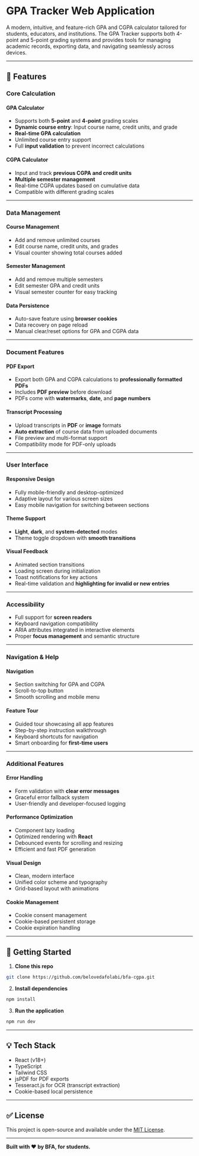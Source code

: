 # GPA Tracker Web Application

A modern, intuitive, and feature-rich GPA and CGPA calculator tailored for students, educators, and institutions. The GPA Tracker supports both 4-point and 5-point grading systems and provides tools for managing academic records, exporting data, and navigating seamlessly across devices.

---

## 🌟 Features

### Core Calculation

#### GPA Calculator

* Supports both **5-point** and **4-point** grading scales
* **Dynamic course entry**: Input course name, credit units, and grade
* **Real-time GPA calculation**
* Unlimited course entry support
* Full **input validation** to prevent incorrect calculations

#### CGPA Calculator

* Input and track **previous CGPA and credit units**
* **Multiple semester management**
* Real-time CGPA updates based on cumulative data
* Compatible with different grading scales

---

### Data Management

#### Course Management

* Add and remove unlimited courses
* Edit course name, credit units, and grades
* Visual counter showing total courses added

#### Semester Management

* Add and remove multiple semesters
* Edit semester GPA and credit units
* Visual semester counter for easy tracking

#### Data Persistence

* Auto-save feature using **browser cookies**
* Data recovery on page reload
* Manual clear/reset options for GPA and CGPA data

---

### Document Features

#### PDF Export

* Export both GPA and CGPA calculations to **professionally formatted PDFs**
* Includes **PDF preview** before download
* PDFs come with **watermarks**, **date**, and **page numbers**

#### Transcript Processing

* Upload transcripts in **PDF** or **image** formats
* **Auto extraction** of course data from uploaded documents
* File preview and multi-format support
* Compatibility mode for PDF-only uploads

---

### User Interface

#### Responsive Design

* Fully mobile-friendly and desktop-optimized
* Adaptive layout for various screen sizes
* Easy mobile navigation for switching between sections

#### Theme Support

* **Light**, **dark**, and **system-detected** modes
* Theme toggle dropdown with **smooth transitions**

#### Visual Feedback

* Animated section transitions
* Loading screen during initialization
* Toast notifications for key actions
* Real-time validation and **highlighting for invalid or new entries**

---

### Accessibility

* Full support for **screen readers**
* Keyboard navigation compatibility
* ARIA attributes integrated in interactive elements
* Proper **focus management** and semantic structure

---

### Navigation & Help

#### Navigation

* Section switching for GPA and CGPA
* Scroll-to-top button
* Smooth scrolling and mobile menu

#### Feature Tour

* Guided tour showcasing all app features
* Step-by-step instruction walkthrough
* Keyboard shortcuts for navigation
* Smart onboarding for **first-time users**

---

### Additional Features

#### Error Handling

* Form validation with **clear error messages**
* Graceful error fallback system
* User-friendly and developer-focused logging

#### Performance Optimization

* Component lazy loading
* Optimized rendering with **React**
* Debounced events for scrolling and resizing
* Efficient and fast PDF generation

#### Visual Design

* Clean, modern interface
* Unified color scheme and typography
* Grid-based layout with animations

#### Cookie Management

* Cookie consent management
* Cookie-based persistent storage
* Cookie expiration handling

---

## 🚀 Getting Started

1. **Clone this repo**

```bash
git clone https://github.com/belovedafolabi/bfa-cgpa.git
```

2. **Install dependencies**

```bash
npm install
```

3. **Run the application**

```bash
npm run dev
```

---

## 💡 Tech Stack

* React (v18+)
* TypeScript
* Tailwind CSS
* jsPDF for PDF exports
* Tesseract.js for OCR (transcript extraction)
* Cookie-based local persistence

---

## ✅ License

This project is open-source and available under the [MIT License](LICENSE).


---

**Built with ❤️ by BFA, for students.**

